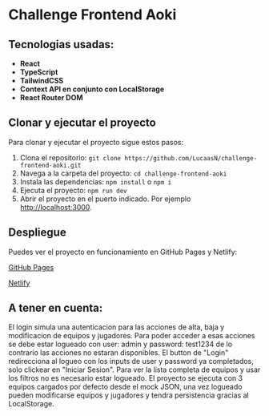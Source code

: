 # Challenge Frontend Aoki

## Tecnologias usadas:

- **React**
- **TypeScript**
- **TailwindCSS**
- **Context API en conjunto con LocalStorage**
- **React Router DOM**


## Clonar y ejecutar el proyecto

Para clonar y ejecutar el proyecto sigue estos pasos:

1. Clona el repositorio:
   `git clone https://github.com/LucaasN/challenge-frontend-aoki.git`
2. Navega a la carpeta del proyecto:
   `cd challenge-frontend-aoki`
3. Instala las dependencias:
   `npm install` o `npm i`
6. Ejecuta el proyecto:
   `npm run dev`
8. Abrir el proyecto en el puerto indicado. Por ejemplo [http://localhost:3000](http://localhost:5173/).


## Despliegue
Puedes ver el proyecto en funcionamiento en GitHub Pages y Netlify:

[GitHub Pages](https://lucaasn.github.io/challenge-frontend-aoki/)

[Netlify](https://challenge-frontend-aoki.netlify.app/)

## A tener en cuenta:
El login simula una autenticacion para las acciones de alta, baja y modificacion de equipos y jugadores. Para poder acceder a esas acciones se debe estar logueado con user: admin y password: test1234 de lo contrario las acciones no estaran disponibles. El button de "Login" redirecciona al logueo con los inputs de user y password ya completados, solo clickear en "Iniciar Sesion". Para ver la lista completa de equipos y usar los filtros no es necesario estar logueado. El proyecto se ejecuta con 3 equipos cargados por defecto desde el mock JSON, una vez logueado pueden modificarse equipos y jugadores y tendra persistencia gracias al LocalStorage.

